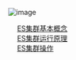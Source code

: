 

![image](https://gitee.com/wt1814/pic-host/raw/master/images/ES/es-21.png)  

&emsp; [ES集群基本概念](/docs/ES/ClusterConcept.md)  
&emsp; [ES集群运行原理](/docs/ES/ClusterPrinciple.md)  
&emsp; [ES集群操作](/docs/ES/ClusterOperation.md)  